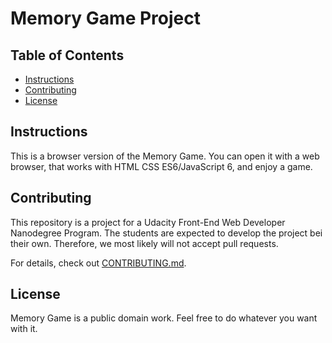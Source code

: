 # Memory Game Project

## Table of Contents

* [Instructions](#instructions)
* [Contributing](#contributing)
* [License](#license)

## Instructions

This is a browser version of the Memory Game. You can open it with a web browser, that works with HTML CSS ES6/JavaScript 6, and enjoy a game. 

## Contributing

This repository is a project for a Udacity Front-End Web Developer Nanodegree Program. The students are expected to develop the project bei their own. Therefore, we most likely will not accept pull requests.

For details, check out [CONTRIBUTING.md](CONTRIBUTING.md).

## License
Memory Game is a public domain work. Feel free to do whatever you want with it.

